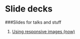 # Slide decks
###Slides for talks and stuff
1. [Using responsive images (now)](http://www.chenhuijing.com/slide-decks/responsive-images/#/)
